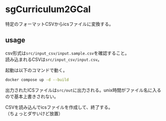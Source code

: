 # sgCurriculum2GCal

特定のフォーマットCSVからicsファイルに変換する。  

## usage

csv形式は`src/input_csv/input.sample.csv`を確認すること。  
読み込まれるCSVは`src/input_csv/input.csv`。

起動は以下のコマンドで動く。

```bash
docker compose up -d --build
```

出力されたICSファイルは`src/out`に出力される。unix時間がファイル名に入るので基本上書きされない。

CSVを読み込んでicsファイルを作成して、終了する。  
（ちょっとダサいけど放置）

